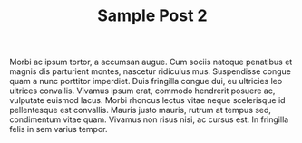 ﻿---
layout: docs
title: Sample Post 2
prev_section: pages
next_section: migrations
---

Morbi ac ipsum tortor, a accumsan augue. Cum sociis natoque penatibus et magnis dis parturient montes, nascetur ridiculus mus. Suspendisse congue quam a nunc porttitor imperdiet. Duis fringilla congue dui, eu ultricies leo ultrices convallis. Vivamus ipsum erat, commodo hendrerit posuere ac, vulputate euismod lacus. Morbi rhoncus lectus vitae neque scelerisque id pellentesque est convallis. Mauris justo mauris, rutrum at tempus sed, condimentum vitae quam. Vivamus non risus nisi, ac cursus est. In fringilla felis in sem varius tempor.